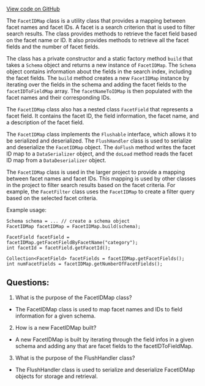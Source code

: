 [View code on GitHub](https://github.com/misbahsy/the-algorithm/src/java/com/twitter/search/core/earlybird/facets/FacetIDMap.java)

The `FacetIDMap` class is a utility class that provides a mapping between facet names and facet IDs. A facet is a search criterion that is used to filter search results. The class provides methods to retrieve the facet field based on the facet name or ID. It also provides methods to retrieve all the facet fields and the number of facet fields.

The class has a private constructor and a static factory method `build` that takes a `Schema` object and returns a new instance of `FacetIDMap`. The `Schema` object contains information about the fields in the search index, including the facet fields. The `build` method creates a new `FacetIDMap` instance by iterating over the fields in the schema and adding the facet fields to the `facetIDToFieldMap` array. The `facetNameToIDMap` is then populated with the facet names and their corresponding IDs.

The `FacetIDMap` class also has a nested class `FacetField` that represents a facet field. It contains the facet ID, the field information, the facet name, and a description of the facet field.

The `FacetIDMap` class implements the `Flushable` interface, which allows it to be serialized and deserialized. The `FlushHandler` class is used to serialize and deserialize the `FacetIDMap` object. The `doFlush` method writes the facet ID map to a `DataSerializer` object, and the `doLoad` method reads the facet ID map from a `DataDeserializer` object.

The `FacetIDMap` class is used in the larger project to provide a mapping between facet names and facet IDs. This mapping is used by other classes in the project to filter search results based on the facet criteria. For example, the `FacetFilter` class uses the `FacetIDMap` to create a filter query based on the selected facet criteria. 

Example usage:

```
Schema schema = ... // create a schema object
FacetIDMap facetIDMap = FacetIDMap.build(schema);

FacetField facetField = facetIDMap.getFacetFieldByFacetName("category");
int facetId = facetField.getFacetId();

Collection<FacetField> facetFields = facetIDMap.getFacetFields();
int numFacetFields = facetIDMap.getNumberOfFacetFields();
```
## Questions: 
 1. What is the purpose of the FacetIDMap class?
- The FacetIDMap class is used to map facet names and IDs to field information for a given schema.

2. How is a new FacetIDMap built?
- A new FacetIDMap is built by iterating through the field infos in a given schema and adding any that are facet fields to the facetIDToFieldMap.

3. What is the purpose of the FlushHandler class?
- The FlushHandler class is used to serialize and deserialize FacetIDMap objects for storage and retrieval.